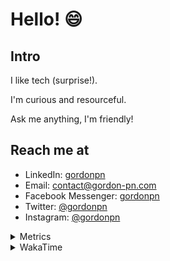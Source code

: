 # Hello! 😄

## Intro

I like tech (surprise!).

I'm curious and resourceful.

Ask me anything, I'm friendly!

## Reach me at

- LinkedIn: [gordonpn](https://www.linkedin.com/in/gordonpn/)
- Email: [contact@gordon-pn.com](mailto:contact@gordon-pn.com)
- Facebook Messenger: [gordonpn](https://www.messenger.com/t/Gordonpn)
- Twitter: [@gordonpn](https://twitter.com/Gordonpn)
- Instagram: [@gordonpn](https://www.instagram.com/gordonpn/)

<details>
  <summary>Metrics</summary>

  <img align="center" src="https://github.com/gordonpn/gordonpn/blob/master/github-metrics.svg" alt="GitHub Metrics">

</details>

<details>
  <summary>WakaTime</summary>

  <!--START_SECTION:waka-->
**I'm an Early 🐤** 

```text
🌞 Morning    178 commits    █████░░░░░░░░░░░░░░░░░░░░   21.63% 
🌆 Daytime    313 commits    █████████░░░░░░░░░░░░░░░░   38.03% 
🌃 Evening    296 commits    █████████░░░░░░░░░░░░░░░░   35.97% 
🌙 Night      36 commits     █░░░░░░░░░░░░░░░░░░░░░░░░   4.37%

```
📅 **I'm Most Productive on Wednesday** 

```text
Monday       128 commits    ████░░░░░░░░░░░░░░░░░░░░░   15.55% 
Tuesday      101 commits    ███░░░░░░░░░░░░░░░░░░░░░░   12.27% 
Wednesday    185 commits    █████░░░░░░░░░░░░░░░░░░░░   22.48% 
Thursday     110 commits    ███░░░░░░░░░░░░░░░░░░░░░░   13.37% 
Friday       124 commits    ███░░░░░░░░░░░░░░░░░░░░░░   15.07% 
Saturday     61 commits     █░░░░░░░░░░░░░░░░░░░░░░░░   7.41% 
Sunday       114 commits    ███░░░░░░░░░░░░░░░░░░░░░░   13.85%

```


📊 **This Week I Spent My Time On** 

```text
💬 Programming Languages: 
Java                     11 hrs 42 mins      █████████████░░░░░░░░░░░░   54.47% 
Ruby                     2 hrs 18 mins       ██░░░░░░░░░░░░░░░░░░░░░░░   10.72% 
YAML                     2 hrs 15 mins       ██░░░░░░░░░░░░░░░░░░░░░░░   10.49% 
TypeScript               1 hr 55 mins        ██░░░░░░░░░░░░░░░░░░░░░░░   8.97% 
Markdown                 1 hr 9 mins         █░░░░░░░░░░░░░░░░░░░░░░░░   5.42%

🔥 Editors: 
IntelliJ                 18 hrs 56 mins      ██████████████████████░░░   88.13% 
VS Code                  2 hrs 33 mins       ███░░░░░░░░░░░░░░░░░░░░░░   11.87%

```


 Last Updated on 21/10/2022 16:41:52 UTC
<!--END_SECTION:waka-->
</details>
